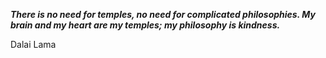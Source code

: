 _**There is no need for temples, no need for complicated philosophies. My brain and my heart are my temples; my philosophy is kindness.**_

Dalai Lama